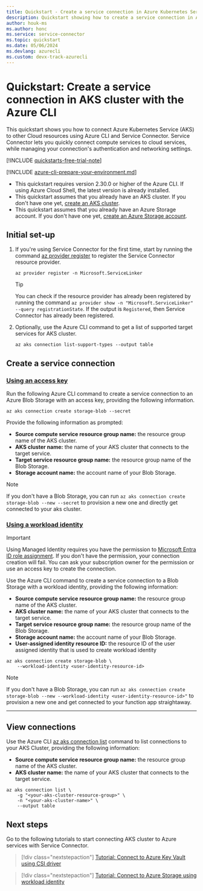 ```yaml
---
title: Quickstart - Create a service connection in Azure Kubernetes Service (AKS) with the Azure CLI
description: Quickstart showing how to create a service connection in Azure Kubernetes Service (AKS) with the Azure CLI
author: houk-ms
ms.author: honc
ms.service: service-connector
ms.topic: quickstart
ms.date: 05/06/2024
ms.devlang: azurecli
ms.custom: devx-track-azurecli
---
```

# Quickstart: Create a service connection in AKS cluster with the Azure CLI

This quickstart shows you how to connect Azure Kubernetes Service (AKS) to other Cloud resources using Azure CLI and Service Connector. Service Connector lets you quickly connect compute services to cloud services, while managing your connection's authentication and networking settings.

[!INCLUDE [quickstarts-free-trial-note](../../includes/quickstarts-free-trial-note.md)]

[!INCLUDE [azure-cli-prepare-your-environment.md](~/reusable-content/azure-cli/azure-cli-prepare-your-environment.md)]

* This quickstart requires version 2.30.0 or higher of the Azure CLI. If using Azure Cloud Shell, the latest version is already installed.
* This quickstart assumes that you already have an AKS cluster. If you don't have one yet, [create an AKS cluster](../aks/learn/quick-kubernetes-deploy-cli.md).
* This quickstart assumes that you already have an Azure Storage account. If you don't have one yet, [create an Azure Storage account](../storage/common/storage-account-create.md).

## Initial set-up

1. If you're using Service Connector for the first time, start by running the command [az provider register](/cli/azure/provider#az-provider-register) to register the Service Connector resource provider.

   ```azurecli
   az provider register -n Microsoft.ServiceLinker
   ```

   > [!TIP]
   > You can check if the resource provider has already been registered by running the command  `az provider show -n "Microsoft.ServiceLinker" --query registrationState`. If the output is `Registered`, then Service Connector has already been registered.

1. Optionally, use the Azure CLI command to get a list of supported target services for AKS cluster.

   ```azurecli
   az aks connection list-support-types --output table
   ```

## Create a service connection

### [Using an access key](#tab/Using-access-key)

Run the following Azure CLI command to create a service connection to an Azure Blob Storage with an access key, providing the following information.

```azurecli
az aks connection create storage-blob --secret
```

Provide the following information as prompted:

* **Source compute service resource group name:** the resource group name of the AKS cluster.
* **AKS cluster name:** the name of your AKS cluster that connects to the target service.
* **Target service resource group name:** the resource group name of the Blob Storage.
* **Storage account name:** the account name of your Blob Storage.

> [!NOTE]
> If you don't have a Blob Storage, you can run `az aks connection create storage-blob --new --secret` to provision a new one and directly get connected to your aks cluster.

### [Using a workload identity](#tab/Using-Managed-Identity)

> [!IMPORTANT]
> Using Managed Identity requires you have the permission to [Microsoft Entra ID role assignment](../active-directory/managed-identities-azure-resources/howto-assign-access-portal.md). If you don't have the permission, your connection creation will fail. You can ask your subscription owner for the permission or use an access key to create the connection.

Use the Azure CLI command to create a service connection to a Blob Storage with a workload identity, providing the following information:

* **Source compute service resource group name:** the resource group name of the AKS cluster.
* **AKS cluster name:** the name of your AKS cluster that connects to the target service.
* **Target service resource group name:** the resource group name of the Blob Storage.
* **Storage account name:** the account name of your Blob Storage.
* **User-assigned identity resource ID:** the resource ID of the user assigned identity that is used to create workload identity

```azurecli
az aks connection create storage-blob \
    --workload-identity <user-identity-resource-id>
```

> [!NOTE]
> If you don't have a Blob Storage, you can run `az aks connection create storage-blob --new --workload-identity <user-identity-resource-id>"` to provision a new one and get connected to your function app straightaway.

---

## View connections

Use the Azure CLI [az aks connection list](/cli/azure/functionapp/connection#az-functionapp-connection-list) command to list connections to your AKS Cluster, providing the following information:

* **Source compute service resource group name:** the resource group name of the AKS cluster.
* **AKS cluster name:** the name of your AKS cluster that connects to the target service.

```azurecli
az aks connection list \
    -g "<your-aks-cluster-resource-group>" \
    -n "<your-aks-cluster-name>" \
    --output table
```

## Next steps

Go to the following tutorials to start connecting AKS cluster to Azure services with Service Connector.

> [!div class="nextstepaction"]
> [Tutorial: Connect to Azure Key Vault using CSI driver](./tutorial-python-aks-keyvault-csi-driver.md)

> [!div class="nextstepaction"]
> [Tutorial: Connect to Azure Storage using workload identity](./tutorial-python-aks-storage-workload-identity.md)